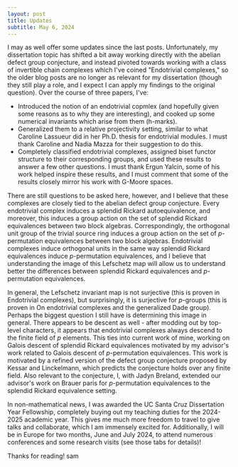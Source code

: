```yaml
---
layout: post
title: Updates
subtitle: May 6, 2024
---
```


I may as well offer some updates since the last posts. Unfortunately, my dissertation topic has shifted a bit away working directly with the abelian defect group conjecture, and instead pivoted towards working with a class of invertible chain complexes which I've coined "Endotrivial complexes," so the older blog posts are no longer as relevant for my dissertation (though they still play a role, and I expect I can apply my findings to the original question). Over the course of three papers, I've:

- Introduced the notion of an endotrivial copmlex (and hopefully given some reasons as to why they are interesting), and cooked up some numerical invariants which arise from them (h-marks).
- Generalized them to a relative projectivity setting, similar to what Caroline Lassueur did in her Ph.D. thesis for endotrivial modules. I must thank Caroline and Nadia Mazza for their suggestion to do this.
- Completely classified endotrivial complexes, assigned biset functor structure to their corresponding groups, and used these results to answer a few other questions. I must thank Ergun Yalcin, some of his work helped inspire these results, and I must comment that some of the results closely mirror his work with G-Moore spaces.

There are still questions to be asked here, however, and I believe that these complexes are closely tied to the abelian defect group conjecture. Every endotrivial complex induces a splendid Rickard autoequivalence, and moreover, this induces a group action on the set of splendid Rickard equivalences between two block algebras. Correspondingly, the orthogonal unit group of the trivial source ring induces a group action on the set of $p$-permutation equivalences between two block algebras. Endotrivial complexes induce orthogonal units in the same way splendid Rickard equivalences induce $p$-permutation equivalences, and I believe that understanding the image of this Lefschetz map will allow us to understand better the differences between splendid Rickard equivalences and $p$-permutation equivalences. 

In general, the Lefschetz invariant map is not surjective (this is proven in Endotrivial complexes), but surprisingly, it is surjective for $p$-groups (this is proven in On endotrivial complexes and the generalized Dade group). Perhaps the biggest question I still have is determining this image in general. There appears to be descent as well - after modding out by top-level characters, it appears that endotrivial complexes always descend to the finite field of $p$ elements. This ties into current work of mine, working on Galois descent of splendid Rickard equivalences motivated by my advisor's work related to Galois descent of $p$-permutation equivalences. This work is motivated by a refined version of the defect group conjecture proposed by Kessar and Linckelmann, which predicts the conjecture holds over any finite field. Also relevant to the conjecture, I, with Jadyn Breland, extended our advisor's work on Brauer paris for $p$-permutation equivalences to the splendid Rickard equivalence setting. 

In non-mathematical news, I was awarded the UC Santa Cruz Dissertation Year Fellowship, completely buying out my teaching duties for the 2024-2025 academic year. This gives me much more freedom to travel to give talks and collaborate, which I am immensely excited for. Additionally, I will be in Europe for two months, June and July 2024, to attend numerous conferences and some research visits (see those tabs for details)! 

Thanks for reading! sam 
